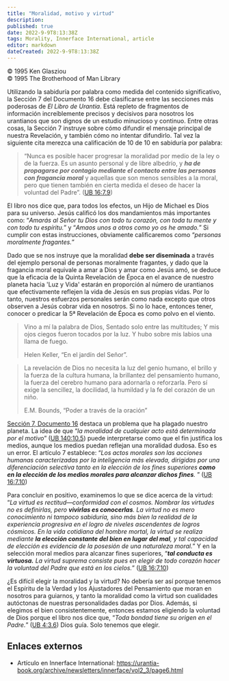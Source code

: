 ```yaml
---
title: "Moralidad, motivo y virtud"
description: 
published: true
date: 2022-9-9T8:13:38Z
tags: Morality, Innerface International, article
editor: markdown
dateCreated: 2022-9-9T8:13:38Z
---
```


<p class="v-card v-sheet theme--light grey lighten-3 px-2">© 1995 Ken Glasziou<br>© 1995 The Brotherhood of Man Library</p>

Utilizando la sabiduría por palabra como medida del contenido significativo, la Sección 7 del Documento 16 debe clasificarse entre las secciones más poderosas de _El Libro de Urantia_. Está repleto de fragmentos de información increíblemente precisos y decisivos para nosotros los urantianos que son dignos de un estudio minucioso y continuo. Entre otras cosas, la Sección 7 instruye sobre cómo difundir el mensaje principal de nuestra Revelación, y también cómo no intentar difundirlo. Tal vez la siguiente cita merezca una calificación de 10 de 10 en sabiduría por palabra:

> “Nunca es posible hacer progresar la moralidad por medio de la ley o de la fuerza. Es un asunto personal y de libre albedrío, y ***ha de propagarse por contagio mediante el contacto entre las personas con fragancia moral*** y aquellas que son menos sensibles a la moral, pero que tienen también en cierta medida el deseo de hacer la voluntad del Padre”. ([UB 16:7.9](/es/El_Libro_de_Urantia/16#p7_9))

El libro nos dice que, para todos los efectos, un Hijo de Michael es Dios para su universo. Jesús calificó los dos mandamientos más importantes como: “_Amarás al Señor tu Dios con todo tu corazón, con toda tu mente y con todo tu espíritu._” y “_Amaos unos a otros como yo os he amado._” Si cumplir con estas instrucciones, obviamente calificaremos como “_personas moralmente fragantes._”

Dado que se nos instruye que la moralidad **debe ser diseminada** a través del ejemplo personal de personas moralmente fragantes, y dado que la fragancia moral equivale a amar a Dios y amar como Jesús amó, se deduce que la eficacia de la Quinta Revelación de Época en el avance de nuestro planeta hacia 'Luz y Vida' estarán en proporción al número de urantianos que efectivamente reflejen la vida de Jesús en sus propias vidas. Por lo tanto, nuestros esfuerzos personales serán como nada excepto que otros observen a Jesús cobrar vida en nosotros. Si no lo hace, entonces tener, conocer o predicar la 5ª Revelación de Época es como polvo en el viento.

> Vino a mí la palabra de Dios,
> Sentado solo entre las multitudes;
> Y mis ojos ciegos fueron tocados por la luz.
> Y hubo sobre mis labios una llama de fuego.
>
>    Helen Keller, “En el jardín del Señor”.

> La revelación de Dios no necesita la luz del genio humano, el brillo y la fuerza de la cultura humana, la brillantez del pensamiento humano, la fuerza del cerebro humano para adornarla o reforzarla. Pero sí exige la sencillez, la docilidad, la humildad y la fe del corazón de un niño.
>
>   E.M. Bounds, “Poder a través de la oración”

[Sección 7, Documento 16](/en/The_Urantia_Book/16#p7) destaca un problema que ha plagado nuestro planeta. La idea de que “_la moralidad de cualquier acto está determinada por el motivo_” ([UB 140:10.5](/en/The_Urantia_Book/140#p10_5)) puede interpretarse como que el fin justifica los medios, aunque los medios puedan reflejan una moralidad dudosa. Eso es un error. El artículo 7 establece: “_Los actos morales son las acciones humanas caracterizadas por la inteligencia más elevada, dirigidas por una diferenciación selectiva tanto en la elección de los fines superiores ***como en la elección de los medios morales para alcanzar dichos fines***._ ” ([UB 16:7.10](/es/El_Libro_de_Urantia/16#p7_10))

Para concluir en positivo, examinemos lo que se dice acerca de la virtud: “_La virtud es rectitud—conformidad con el cosmos. Nombrar las virtudes no es definirlas, pero ***vivirlas es conocerlas***. La virtud no es mero conocimiento ni tampoco sabiduría, sino más bien la realidad de la experiencia progresiva en el logro de niveles ascendentes de logros cósmicos. En la vida cotidiana del hombre mortal, la virtud se realiza mediante ***la elección constante del bien en lugar del mal***, y tal capacidad de elección es evidencia de la posesión de una naturaleza moral._” Y en la selección moral medios para alcanzar fines superiores, “***tal conducta es virtuosa.*** _La virtud suprema consiste pues en elegir de todo corazón hacer la voluntad del Padre que está en los cielos._” ([UB 16:7.10](/es/El_libro_de_Urantia/16#p7_10))

¿Es difícil elegir la moralidad y la virtud? No debería ser así porque tenemos el Espíritu de la Verdad y los Ajustadores del Pensamiento que moran en nosotros para guiarnos, y tanto la moralidad como la virtud son cualidades autóctonas de nuestras personalidades dadas por Dios. Además, si elegimos el bien consistentemente, entonces estamos eligiendo la voluntad de Dios porque el libro nos dice que, “_Toda bondad tiene su origen en el Padre._” ([UB 4:3.6](/en/The_Urantia_Book/4#p3_6)) Dios guía. Solo tenemos que elegir.

## Enlaces externos

- Artículo en Innerface International: https://urantia-book.org/archive/newsletters/innerface/vol2_3/page6.html


